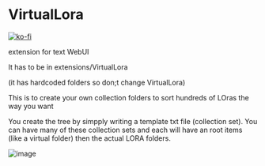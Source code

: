 # VirtualLora

[![ko-fi](https://ko-fi.com/img/githubbutton_sm.svg)](https://ko-fi.com/Q5Q5MOB4M)

extension for text WebUI

It has to be in extensions/VirtualLora

(it has hardcoded folders so don;t change VirtualLora)

This is to create your own collection folders to sort hundreds of LOras the way you want

You create the tree by simpply writing a template txt file (collection set). You can have many of these collection sets and each will have an root items (like a virtual folder) then the actual LORA folders.

![image](https://github.com/FartyPants/VirtualLora/assets/23346289/c952ab9e-0113-4213-99a5-5c8bee4e9543)



